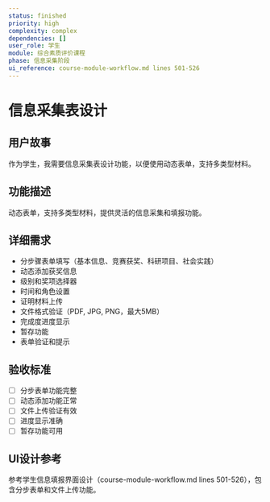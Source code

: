 ```yaml
---
status: finished
priority: high
complexity: complex
dependencies: []
user_role: 学生
module: 综合素质评价课程
phase: 信息采集阶段
ui_reference: course-module-workflow.md lines 501-526
---
```


# 信息采集表设计

## 用户故事
作为学生，我需要信息采集表设计功能，以便使用动态表单，支持多类型材料。

## 功能描述
动态表单，支持多类型材料，提供灵活的信息采集和填报功能。

## 详细需求
- 分步骤表单填写（基本信息、竞赛获奖、科研项目、社会实践）
- 动态添加获奖信息
- 级别和奖项选择器
- 时间和角色设置
- 证明材料上传
- 文件格式验证（PDF, JPG, PNG，最大5MB）
- 完成度进度显示
- 暂存功能
- 表单验证和提示

## 验收标准
- [ ] 分步表单功能完整
- [ ] 动态添加功能正常
- [ ] 文件上传验证有效
- [ ] 进度显示准确
- [ ] 暂存功能可用

## UI设计参考
参考学生信息填报界面设计（course-module-workflow.md lines 501-526），包含分步表单和文件上传功能。